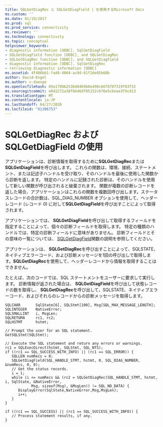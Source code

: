 ```yaml
---
title: SQLGetDiagRec と SQLGetDiagField | を使用するMicrosoft Docs
ms.custom: ''
ms.date: 01/19/2017
ms.prod: sql
ms.prod_service: connectivity
ms.reviewer: ''
ms.technology: connectivity
ms.topic: conceptual
helpviewer_keywords:
- diagnostic information [ODBC], SqlGetDiagField
- SQLGetDiagField function [ODBC], and SQLGetDiagRec
- SQLGetDiagRec function [ODBC], and SQLGetDiagField
- diagnostic information [ODBC], SqlGetDiagRec
- retrieving diagnostic information [ODBC]
ms.assetid: 4f486bb1-fad8-4064-ac9d-61f2de85b68b
author: David-Engel
ms.author: v-daenge
ms.openlocfilehash: 69a17086253b40469b0ed98cb6f870f319f03f52
ms.sourcegitcommit: e042272a38fb646df05152c676e5cbeae3f9cd13
ms.translationtype: MT
ms.contentlocale: ja-JP
ms.lasthandoff: 04/27/2020
ms.locfileid: "81306753"
---
```

# <a name="using-sqlgetdiagrec-and-sqlgetdiagfield"></a>SQLGetDiagRec および SQLGetDiagField の使用
アプリケーションは、診断情報を取得するために**SQLGetDiagRec**または**SQLGetDiagField**を呼び出します。 これらの関数は、環境、接続、ステートメント、または記述子ハンドルを受け取り、そのハンドルを最後に使用した関数から診断を返します。 特定のハンドルに記録された診断は、そのハンドルを使用して新しい関数が呼び出されると破棄されます。 関数が複数の診断レコードを返した場合、アプリケーションはこれらの関数を複数回呼び出します。ステータスレコードの合計数は、SQL_DIAG_NUMBER オプションを使用して、ヘッダーレコード (レコード 0) に対して**SQLGetDiagField**を呼び出すことによって取得されます。  
  
 アプリケーションでは、 **SQLGetDiagField**を呼び出して取得するフィールドを指定することによって、個々の診断フィールドを取得します。 特定の種類のハンドルでは、特定の診断フィールドに意味がありません。 診断フィールドとその意味の一覧については、 [SQLGetDiagField](../../../odbc/reference/syntax/sqlgetdiagfield-function.md)関数の説明を参照してください。  
  
 アプリケーションは、 **SQLGetDiagRec**を呼び出すことによって、SQLSTATE、ネイティブエラーコード、および診断メッセージを1回の呼び出しで取得します。**SQLGetDiagRec**を使用して、ヘッダーレコードから情報を取得することはできません。  
  
 たとえば、次のコードでは、SQL ステートメントをユーザーに要求して実行します。 診断情報が返された場合は、 **SQLGetDiagField**を呼び出して状態レコードの数を取得し、 **SQLGetDiagRec**を呼び出して、SQLSTATE、ネイティブエラーコード、およびそれらのレコードからの診断メッセージを取得します。  
  
```  
SQLCHAR       SqlState[6], SQLStmt[100], Msg[SQL_MAX_MESSAGE_LENGTH];  
SQLINTEGER    NativeError;  
SQLSMALLINT   i, MsgLen;  
SQLRETURN     rc1, rc2;  
SQLHSTMT      hstmt;  
  
// Prompt the user for an SQL statement.  
GetSQLStmt(SQLStmt);  
  
// Execute the SQL statement and return any errors or warnings.  
rc1 = SQLExecDirect(hstmt, SQLStmt, SQL_NTS);  
if ((rc1 == SQL_SUCCESS_WITH_INFO) || (rc1 == SQL_ERROR)) {
   SQLLEN numRecs = 0;
   SQLGetDiagField(SQL_HANDLE_STMT, hstmt, 0, SQL_DIAG_NUMBER, &numRecs, 0, 0);
   // Get the status records.
   i = 1;  
   while (i <= numRecs && (rc2 = SQLGetDiagRec(SQL_HANDLE_STMT, hstmt, i, SqlState, &NativeError,  
            Msg, sizeof(Msg), &MsgLen)) != SQL_NO_DATA) {  
      DisplayError(SqlState,NativeError,Msg,MsgLen);  
      i++;  
   }  
}  
  
if ((rc1 == SQL_SUCCESS) || (rc1 == SQL_SUCCESS_WITH_INFO)) {  
   // Process statement results, if any.  
}  
```
